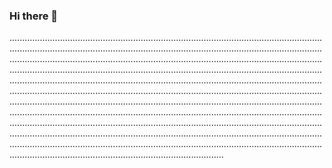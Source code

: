 ### Hi there 👋

.........................................................................................................................................................................................................................................................................................................................................................................................................................................................................................................................................................................................................................................................................................................................................................................................................................................................................................................................................................................................................................................................................................................................................................................................................................................................................................................................................................................................................................................................................................................